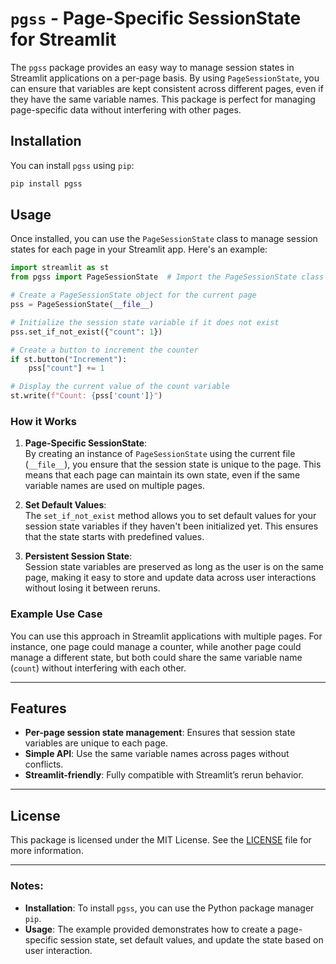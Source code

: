 # `pgss` - Page-Specific SessionState for Streamlit

The `pgss` package provides an easy way to manage session states in Streamlit applications on a per-page basis. By using `PageSessionState`, you can ensure that variables are kept consistent across different pages, even if they have the same variable names. This package is perfect for managing page-specific data without interfering with other pages.

## Installation

You can install `pgss` using `pip`:

```bash
pip install pgss
```

## Usage

Once installed, you can use the `PageSessionState` class to manage session states for each page in your Streamlit app. Here's an example:

```python
import streamlit as st
from pgss import PageSessionState  # Import the PageSessionState class

# Create a PageSessionState object for the current page
pss = PageSessionState(__file__)

# Initialize the session state variable if it does not exist
pss.set_if_not_exist({"count": 1})

# Create a button to increment the counter
if st.button("Increment"):
    pss["count"] += 1

# Display the current value of the count variable
st.write(f"Count: {pss['count']}")
```

### How it Works

1. **Page-Specific SessionState**:  
   By creating an instance of `PageSessionState` using the current file (`__file__`), you ensure that the session state is unique to the page. This means that each page can maintain its own state, even if the same variable names are used on multiple pages.

2. **Set Default Values**:  
   The `set_if_not_exist` method allows you to set default values for your session state variables if they haven't been initialized yet. This ensures that the state starts with predefined values.

3. **Persistent Session State**:  
   Session state variables are preserved as long as the user is on the same page, making it easy to store and update data across user interactions without losing it between reruns.

### Example Use Case

You can use this approach in Streamlit applications with multiple pages. For instance, one page could manage a counter, while another page could manage a different state, but both could share the same variable name (`count`) without interfering with each other.

---

## Features

- **Per-page session state management**: Ensures that session state variables are unique to each page.
- **Simple API**: Use the same variable names across pages without conflicts.
- **Streamlit-friendly**: Fully compatible with Streamlit’s rerun behavior.

---

## License

This package is licensed under the MIT License. See the [LICENSE](LICENSE) file for more information.

---

### Notes:
- **Installation**: To install `pgss`, you can use the Python package manager `pip`.
- **Usage**: The example provided demonstrates how to create a page-specific session state, set default values, and update the state based on user interaction.

